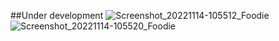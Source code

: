 ##Under development
![Screenshot_20221114-105512_Foodie](https://user-images.githubusercontent.com/51821812/209056463-a2b71a93-4b26-4d2d-9f36-fabc61e257ca.jpg)
![Screenshot_20221114-105520_Foodie](https://user-images.githubusercontent.com/51821812/209056346-514018d9-f8ba-4e09-93f2-4689dac5ea4d.jpg)
